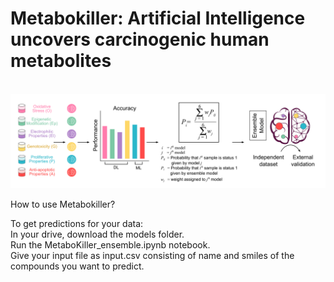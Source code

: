 # Metabokiller: Artificial Intelligence uncovers carcinogenic human metabolites

<br/>
<img src="Images/GH_Cover.png">

How to use Metabokiller?

To get predictions for your data:
<br/>In your drive, download the models folder.
<br/>Run the MetaboKiller_ensemble.ipynb notebook.
<br/>Give your input file as input.csv consisting of name and smiles of the compounds you want to predict.
